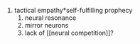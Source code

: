 1. $\text{tactical empathy*self-fulfilling prophecy}$
	1. neural resonance
	2. mirror neurons
	3. lack of [[neural competition]]?